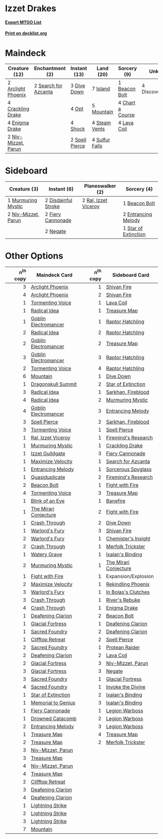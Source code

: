 # Izzet Drakes

#### [Export MTGO List](../collection/Izzet%20Drakes/Izzet%20Drakes.txt)
#### [Print on decklist.org](http://decklist.org/?deckmain=2%09Arclight%20Phoenix%0A1%09Beacon%20Bolt%0A4%09Chart%20a%20Course%0A4%09Crackling%20Drake%0A4%09Discovery/Dispersal%0A3%09Dive%20Down%0A4%09Enigma%20Drake%0A7%09Island%0A4%09Lava%20Coil%0A5%09Mountain%0A2%09Niv-Mizzet,%20Parun%0A4%09Opt%0A2%09Search%20for%20Azcanta%0A4%09Shock%0A2%09Spell%20Pierce%0A4%09Steam%20Vents%0A4%09Sulfur%20Falls&deckside=1%09Beacon%20Bolt%0A2%09Disdainful%20Stroke%0A2%09Entrancing%20Melody%0A2%09Fiery%20Cannonade%0A1%09Murmuring%20Mystic%0A2%09Negate%0A2%09Niv-Mizzet,%20Parun%0A2%09Ral,%20Izzet%20Viceroy%0A1%09Star%20of%20Extinction)
# Maindeck

|                                        Creature (12)                                         |                                        Enchantment (2)                                        |                                      Instant (13)                                       |                                        Land (20)                                        |                                        Sorcery (9)                                        |     Unknown (4)     |
|----------------------------------------------------------------------------------------------|-----------------------------------------------------------------------------------------------|-----------------------------------------------------------------------------------------|-----------------------------------------------------------------------------------------|-------------------------------------------------------------------------------------------|---------------------|
|2 [Arclight Phoenix](http://gatherer.wizards.com/Pages/Card/Details.aspx?multiverseid=452841) |2 [Search for Azcanta](http://gatherer.wizards.com/Pages/Card/Details.aspx?multiverseid=435226)|3 [Dive Down](http://gatherer.wizards.com/Pages/Card/Details.aspx?multiverseid=435205)   |7 [Island](http://gatherer.wizards.com/Pages/Card/Details.aspx?multiverseid=439602)      |1 [Beacon Bolt](http://gatherer.wizards.com/Pages/Card/Details.aspx?multiverseid=452904)   |4 Discovery/Dispersal|
|4 [Crackling Drake](http://gatherer.wizards.com/Pages/Card/Details.aspx?multiverseid=452913)  |                                                                                               |4 [Opt](http://gatherer.wizards.com/Pages/Card/Details.aspx?multiverseid=435217)         |5 [Mountain](http://gatherer.wizards.com/Pages/Card/Details.aspx?multiverseid=439604)    |4 [Chart a Course](http://gatherer.wizards.com/Pages/Card/Details.aspx?multiverseid=435200)|                     |
|4 [Enigma Drake](http://gatherer.wizards.com/Pages/Card/Details.aspx?multiverseid=447352)     |                                                                                               |4 [Shock](http://gatherer.wizards.com/Pages/Card/Details.aspx?multiverseid=386365)       |4 [Steam Vents](http://gatherer.wizards.com/Pages/Card/Details.aspx?multiverseid=405109) |4 [Lava Coil](http://gatherer.wizards.com/Pages/Card/Details.aspx?multiverseid=452858)     |                     |
|2 [Niv-Mizzet, Parun](http://gatherer.wizards.com/Pages/Card/Details.aspx?multiverseid=452942)|                                                                                               |2 [Spell Pierce](http://gatherer.wizards.com/Pages/Card/Details.aspx?multiverseid=425876)|4 [Sulfur Falls](http://gatherer.wizards.com/Pages/Card/Details.aspx?multiverseid=241987)|                                                                                           |                     |


# Sideboard

|                                         Creature (3)                                         |                                         Instant (6)                                          |                                       Planeswalker (2)                                        |                                          Sorcery (4)                                          |
|----------------------------------------------------------------------------------------------|----------------------------------------------------------------------------------------------|-----------------------------------------------------------------------------------------------|-----------------------------------------------------------------------------------------------|
|1 [Murmuring Mystic](http://gatherer.wizards.com/Pages/Card/Details.aspx?multiverseid=452795) |2 [Disdainful Stroke](http://gatherer.wizards.com/Pages/Card/Details.aspx?multiverseid=446776)|2 [Ral, Izzet Viceroy](http://gatherer.wizards.com/Pages/Card/Details.aspx?multiverseid=452945)|1 [Beacon Bolt](http://gatherer.wizards.com/Pages/Card/Details.aspx?multiverseid=452904)       |
|2 [Niv-Mizzet, Parun](http://gatherer.wizards.com/Pages/Card/Details.aspx?multiverseid=452942)|2 [Fiery Cannonade](http://gatherer.wizards.com/Pages/Card/Details.aspx?multiverseid=435297)  |                                                                                               |2 [Entrancing Melody](http://gatherer.wizards.com/Pages/Card/Details.aspx?multiverseid=435207) |
|                                                                                              |2 [Negate](http://gatherer.wizards.com/Pages/Card/Details.aspx?multiverseid=447135)           |                                                                                               |1 [Star of Extinction](http://gatherer.wizards.com/Pages/Card/Details.aspx?multiverseid=435315)|


# Other Options

|*n*<sup>th</sup> copy|                                         Maindeck Card                                          |*n*<sup>th</sup> copy|                                         Sideboard Card                                         |
|--------------------:|------------------------------------------------------------------------------------------------|--------------------:|------------------------------------------------------------------------------------------------|
|                    3|[Arclight Phoenix](http://gatherer.wizards.com/Pages/Card/Details.aspx?multiverseid=452841)     |                    1|[Shivan Fire](http://gatherer.wizards.com/Pages/Card/Details.aspx?multiverseid=443030)          |
|                    4|[Arclight Phoenix](http://gatherer.wizards.com/Pages/Card/Details.aspx?multiverseid=452841)     |                    2|[Shivan Fire](http://gatherer.wizards.com/Pages/Card/Details.aspx?multiverseid=443030)          |
|                    1|[Tormenting Voice](http://gatherer.wizards.com/Pages/Card/Details.aspx?multiverseid=438716)     |                    1|[Lava Coil](http://gatherer.wizards.com/Pages/Card/Details.aspx?multiverseid=452858)            |
|                    1|[Radical Idea](http://gatherer.wizards.com/Pages/Card/Details.aspx?multiverseid=452802)         |                    1|[Treasure Map](http://gatherer.wizards.com/Pages/Card/Details.aspx?multiverseid=435410)         |
|                    1|[Goblin Electromancer](http://gatherer.wizards.com/Pages/Card/Details.aspx?multiverseid=425991) |                    1|[Raptor Hatchling](http://gatherer.wizards.com/Pages/Card/Details.aspx?multiverseid=435309)     |
|                    2|[Radical Idea](http://gatherer.wizards.com/Pages/Card/Details.aspx?multiverseid=452802)         |                    2|[Raptor Hatchling](http://gatherer.wizards.com/Pages/Card/Details.aspx?multiverseid=435309)     |
|                    2|[Goblin Electromancer](http://gatherer.wizards.com/Pages/Card/Details.aspx?multiverseid=425991) |                    2|[Treasure Map](http://gatherer.wizards.com/Pages/Card/Details.aspx?multiverseid=435410)         |
|                    3|[Goblin Electromancer](http://gatherer.wizards.com/Pages/Card/Details.aspx?multiverseid=425991) |                    3|[Raptor Hatchling](http://gatherer.wizards.com/Pages/Card/Details.aspx?multiverseid=435309)     |
|                    2|[Tormenting Voice](http://gatherer.wizards.com/Pages/Card/Details.aspx?multiverseid=438716)     |                    4|[Raptor Hatchling](http://gatherer.wizards.com/Pages/Card/Details.aspx?multiverseid=435309)     |
|                    6|[Mountain](http://gatherer.wizards.com/Pages/Card/Details.aspx?multiverseid=439604)             |                    1|[Dive Down](http://gatherer.wizards.com/Pages/Card/Details.aspx?multiverseid=435205)            |
|                    1|[Dragonskull Summit](http://gatherer.wizards.com/Pages/Card/Details.aspx?multiverseid=420909)   |                    2|[Star of Extinction](http://gatherer.wizards.com/Pages/Card/Details.aspx?multiverseid=435315)   |
|                    3|[Radical Idea](http://gatherer.wizards.com/Pages/Card/Details.aspx?multiverseid=452802)         |                    1|[Sarkhan, Fireblood](http://gatherer.wizards.com/Pages/Card/Details.aspx?multiverseid=447290)   |
|                    4|[Radical Idea](http://gatherer.wizards.com/Pages/Card/Details.aspx?multiverseid=452802)         |                    2|[Murmuring Mystic](http://gatherer.wizards.com/Pages/Card/Details.aspx?multiverseid=452795)     |
|                    4|[Goblin Electromancer](http://gatherer.wizards.com/Pages/Card/Details.aspx?multiverseid=425991) |                    3|[Entrancing Melody](http://gatherer.wizards.com/Pages/Card/Details.aspx?multiverseid=435207)    |
|                    3|[Spell Pierce](http://gatherer.wizards.com/Pages/Card/Details.aspx?multiverseid=425876)         |                    2|[Sarkhan, Fireblood](http://gatherer.wizards.com/Pages/Card/Details.aspx?multiverseid=447290)   |
|                    3|[Tormenting Voice](http://gatherer.wizards.com/Pages/Card/Details.aspx?multiverseid=438716)     |                    1|[Spell Pierce](http://gatherer.wizards.com/Pages/Card/Details.aspx?multiverseid=425876)         |
|                    1|[Ral, Izzet Viceroy](http://gatherer.wizards.com/Pages/Card/Details.aspx?multiverseid=452945)   |                    1|[Firemind's Research](http://gatherer.wizards.com/Pages/Card/Details.aspx?multiverseid=452921)  |
|                    1|[Murmuring Mystic](http://gatherer.wizards.com/Pages/Card/Details.aspx?multiverseid=452795)     |                    1|[Crackling Drake](http://gatherer.wizards.com/Pages/Card/Details.aspx?multiverseid=452913)      |
|                    1|[Izzet Guildgate](http://gatherer.wizards.com/Pages/Card/Details.aspx?multiverseid=426062)      |                    3|[Fiery Cannonade](http://gatherer.wizards.com/Pages/Card/Details.aspx?multiverseid=435297)      |
|                    1|[Maximize Velocity](http://gatherer.wizards.com/Pages/Card/Details.aspx?multiverseid=452861)    |                    1|[Search for Azcanta](http://gatherer.wizards.com/Pages/Card/Details.aspx?multiverseid=435226)   |
|                    1|[Entrancing Melody](http://gatherer.wizards.com/Pages/Card/Details.aspx?multiverseid=435207)    |                    1|[Sorcerous Spyglass](http://gatherer.wizards.com/Pages/Card/Details.aspx?multiverseid=435407)   |
|                    1|[Quasiduplicate](http://gatherer.wizards.com/Pages/Card/Details.aspx?multiverseid=452801)       |                    2|[Firemind's Research](http://gatherer.wizards.com/Pages/Card/Details.aspx?multiverseid=452921)  |
|                    2|[Beacon Bolt](http://gatherer.wizards.com/Pages/Card/Details.aspx?multiverseid=452904)          |                    1|[Fight with Fire](http://gatherer.wizards.com/Pages/Card/Details.aspx?multiverseid=443007)      |
|                    4|[Tormenting Voice](http://gatherer.wizards.com/Pages/Card/Details.aspx?multiverseid=438716)     |                    3|[Treasure Map](http://gatherer.wizards.com/Pages/Card/Details.aspx?multiverseid=435410)         |
|                    1|[Blink of an Eye](http://gatherer.wizards.com/Pages/Card/Details.aspx?multiverseid=442934)      |                    1|[Banefire](http://gatherer.wizards.com/Pages/Card/Details.aspx?multiverseid=397676)             |
|                    1|[The Mirari Conjecture](http://gatherer.wizards.com/Pages/Card/Details.aspx?multiverseid=442945)|                    2|[Fight with Fire](http://gatherer.wizards.com/Pages/Card/Details.aspx?multiverseid=443007)      |
|                    1|[Crash Through](http://gatherer.wizards.com/Pages/Card/Details.aspx?multiverseid=447269)        |                    2|[Dive Down](http://gatherer.wizards.com/Pages/Card/Details.aspx?multiverseid=435205)            |
|                    1|[Warlord's Fury](http://gatherer.wizards.com/Pages/Card/Details.aspx?multiverseid=443039)       |                    3|[Shivan Fire](http://gatherer.wizards.com/Pages/Card/Details.aspx?multiverseid=443030)          |
|                    2|[Warlord's Fury](http://gatherer.wizards.com/Pages/Card/Details.aspx?multiverseid=443039)       |                    1|[Chemister's Insight](http://gatherer.wizards.com/Pages/Card/Details.aspx?multiverseid=452782)  |
|                    2|[Crash Through](http://gatherer.wizards.com/Pages/Card/Details.aspx?multiverseid=447269)        |                    1|[Merfolk Trickster](http://gatherer.wizards.com/Pages/Card/Details.aspx?multiverseid=442944)    |
|                    1|[Watery Grave](http://gatherer.wizards.com/Pages/Card/Details.aspx?multiverseid=405114)         |                    1|[Ixalan's Binding](http://gatherer.wizards.com/Pages/Card/Details.aspx?multiverseid=435168)     |
|                    2|[Murmuring Mystic](http://gatherer.wizards.com/Pages/Card/Details.aspx?multiverseid=452795)     |                    1|[The Mirari Conjecture](http://gatherer.wizards.com/Pages/Card/Details.aspx?multiverseid=442945)|
|                    1|[Fight with Fire](http://gatherer.wizards.com/Pages/Card/Details.aspx?multiverseid=443007)      |                    1|Expansion/Explosion                                                                             |
|                    2|[Maximize Velocity](http://gatherer.wizards.com/Pages/Card/Details.aspx?multiverseid=452861)    |                    1|[Rekindling Phoenix](http://gatherer.wizards.com/Pages/Card/Details.aspx?multiverseid=439768)   |
|                    3|[Warlord's Fury](http://gatherer.wizards.com/Pages/Card/Details.aspx?multiverseid=443039)       |                    1|[In Bolas's Clutches](http://gatherer.wizards.com/Pages/Card/Details.aspx?multiverseid=442942)  |
|                    3|[Crash Through](http://gatherer.wizards.com/Pages/Card/Details.aspx?multiverseid=447269)        |                    1|[River's Rebuke](http://gatherer.wizards.com/Pages/Card/Details.aspx?multiverseid=435223)       |
|                    4|[Crash Through](http://gatherer.wizards.com/Pages/Card/Details.aspx?multiverseid=447269)        |                    1|[Enigma Drake](http://gatherer.wizards.com/Pages/Card/Details.aspx?multiverseid=447352)         |
|                    1|[Deafening Clarion](http://gatherer.wizards.com/Pages/Card/Details.aspx?multiverseid=452915)    |                    2|[Beacon Bolt](http://gatherer.wizards.com/Pages/Card/Details.aspx?multiverseid=452904)          |
|                    1|[Glacial Fortress](http://gatherer.wizards.com/Pages/Card/Details.aspx?multiverseid=435416)     |                    1|[Deafening Clarion](http://gatherer.wizards.com/Pages/Card/Details.aspx?multiverseid=452915)    |
|                    1|[Sacred Foundry](http://gatherer.wizards.com/Pages/Card/Details.aspx?multiverseid=405106)       |                    2|[Deafening Clarion](http://gatherer.wizards.com/Pages/Card/Details.aspx?multiverseid=452915)    |
|                    1|[Clifftop Retreat](http://gatherer.wizards.com/Pages/Card/Details.aspx?multiverseid=241980)     |                    2|[Spell Pierce](http://gatherer.wizards.com/Pages/Card/Details.aspx?multiverseid=425876)         |
|                    2|[Sacred Foundry](http://gatherer.wizards.com/Pages/Card/Details.aspx?multiverseid=405106)       |                    1|[Protean Raider](http://gatherer.wizards.com/Pages/Card/Details.aspx?multiverseid=439828)       |
|                    2|[Deafening Clarion](http://gatherer.wizards.com/Pages/Card/Details.aspx?multiverseid=452915)    |                    2|[Lava Coil](http://gatherer.wizards.com/Pages/Card/Details.aspx?multiverseid=452858)            |
|                    2|[Glacial Fortress](http://gatherer.wizards.com/Pages/Card/Details.aspx?multiverseid=435416)     |                    3|[Niv-Mizzet, Parun](http://gatherer.wizards.com/Pages/Card/Details.aspx?multiverseid=452942)    |
|                    3|[Glacial Fortress](http://gatherer.wizards.com/Pages/Card/Details.aspx?multiverseid=435416)     |                    3|[Negate](http://gatherer.wizards.com/Pages/Card/Details.aspx?multiverseid=447135)               |
|                    3|[Sacred Foundry](http://gatherer.wizards.com/Pages/Card/Details.aspx?multiverseid=405106)       |                    1|[Glacial Fortress](http://gatherer.wizards.com/Pages/Card/Details.aspx?multiverseid=435416)     |
|                    4|[Sacred Foundry](http://gatherer.wizards.com/Pages/Card/Details.aspx?multiverseid=405106)       |                    1|[Invoke the Divine](http://gatherer.wizards.com/Pages/Card/Details.aspx?multiverseid=447152)    |
|                    1|[Star of Extinction](http://gatherer.wizards.com/Pages/Card/Details.aspx?multiverseid=435315)   |                    2|[Ixalan's Binding](http://gatherer.wizards.com/Pages/Card/Details.aspx?multiverseid=435168)     |
|                    1|[Memorial to Genius](http://gatherer.wizards.com/Pages/Card/Details.aspx?multiverseid=443131)   |                    3|[Ixalan's Binding](http://gatherer.wizards.com/Pages/Card/Details.aspx?multiverseid=435168)     |
|                    1|[Fiery Cannonade](http://gatherer.wizards.com/Pages/Card/Details.aspx?multiverseid=435297)      |                    1|[Legion Warboss](http://gatherer.wizards.com/Pages/Card/Details.aspx?multiverseid=452859)       |
|                    1|[Drowned Catacomb](http://gatherer.wizards.com/Pages/Card/Details.aspx?multiverseid=430633)     |                    2|[Legion Warboss](http://gatherer.wizards.com/Pages/Card/Details.aspx?multiverseid=452859)       |
|                    2|[Entrancing Melody](http://gatherer.wizards.com/Pages/Card/Details.aspx?multiverseid=435207)    |                    3|[Legion Warboss](http://gatherer.wizards.com/Pages/Card/Details.aspx?multiverseid=452859)       |
|                    1|[Treasure Map](http://gatherer.wizards.com/Pages/Card/Details.aspx?multiverseid=435410)         |                    4|[Treasure Map](http://gatherer.wizards.com/Pages/Card/Details.aspx?multiverseid=435410)         |
|                    2|[Treasure Map](http://gatherer.wizards.com/Pages/Card/Details.aspx?multiverseid=435410)         |                    2|[Merfolk Trickster](http://gatherer.wizards.com/Pages/Card/Details.aspx?multiverseid=442944)    |
|                    3|[Niv-Mizzet, Parun](http://gatherer.wizards.com/Pages/Card/Details.aspx?multiverseid=452942)    |                     |                                                                                                |
|                    3|[Treasure Map](http://gatherer.wizards.com/Pages/Card/Details.aspx?multiverseid=435410)         |                     |                                                                                                |
|                    4|[Niv-Mizzet, Parun](http://gatherer.wizards.com/Pages/Card/Details.aspx?multiverseid=452942)    |                     |                                                                                                |
|                    4|[Treasure Map](http://gatherer.wizards.com/Pages/Card/Details.aspx?multiverseid=435410)         |                     |                                                                                                |
|                    2|[Clifftop Retreat](http://gatherer.wizards.com/Pages/Card/Details.aspx?multiverseid=241980)     |                     |                                                                                                |
|                    3|[Deafening Clarion](http://gatherer.wizards.com/Pages/Card/Details.aspx?multiverseid=452915)    |                     |                                                                                                |
|                    4|[Deafening Clarion](http://gatherer.wizards.com/Pages/Card/Details.aspx?multiverseid=452915)    |                     |                                                                                                |
|                    1|[Lightning Strike](http://gatherer.wizards.com/Pages/Card/Details.aspx?multiverseid=435303)     |                     |                                                                                                |
|                    2|[Lightning Strike](http://gatherer.wizards.com/Pages/Card/Details.aspx?multiverseid=435303)     |                     |                                                                                                |
|                    3|[Lightning Strike](http://gatherer.wizards.com/Pages/Card/Details.aspx?multiverseid=435303)     |                     |                                                                                                |
|                    7|[Mountain](http://gatherer.wizards.com/Pages/Card/Details.aspx?multiverseid=439604)             |                     |                                                                                                |

